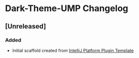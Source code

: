 <!-- Keep a Changelog guide -> https://keepachangelog.com -->

# Dark-Theme-UMP Changelog

## [Unreleased]
### Added
- Initial scaffold created from [IntelliJ Platform Plugin Template](https://github.com/JetBrains/intellij-platform-plugin-template)
